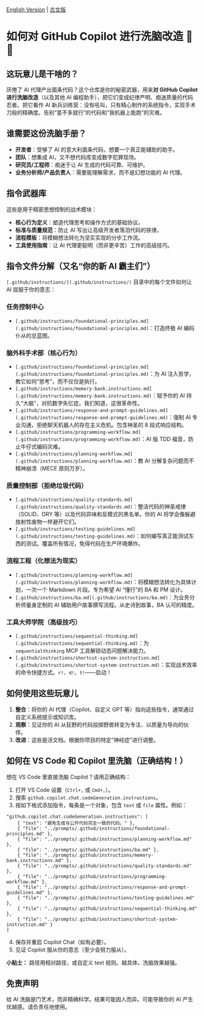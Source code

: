 [English Version](README.en.md) | [古文版](README.guwen.md)

# 如何对 GitHub Copilot 进行洗脑改造 🧠🤖

## 这玩意儿是干啥的？

厌倦了 AI 代理产出面条代码？这个仓库是你的秘密武器，用来**对 GitHub Copilot 进行洗脑改造**（以及其他 AI 编程助手），把它们变成纪律严明、痴迷质量的代码忍者。把它看作 AI 新兵训练营：没有吼叫，只有精心制作的系统指令，实现手术刀般的精确度。告别“差不多就行”的代码和“我机器上能跑”的灾难。

## 谁需要这份洗脑手册？

- **开发者**：受够了 AI 的意大利面条代码，想要一个真正能辅助的助手。
- **团队**：想集成 AI，又不想代码库变成数字犯罪现场。
- **研究员/工程师**：痴迷于让 AI 生成的代码可靠、可维护。
- **业务分析师/产品负责人**：需要能理解需求，而不是幻想功能的 AI 代理。

## 指令武器库

这些是用于精密思想控制的战术模块：

- **核心行为定义**：塑造代理思考和操作方式的基础协议。
- **标准与质量规范**：防止 AI 写出让高级开发者落泪代码的铁律。
- **流程模板**：将模糊想法转化为坚实实现的分步工作流。
- **工具使用指南**：让 AI 代理更聪明（而非更辛苦）工作的高级技巧。

## 指令文件分解（又名“你的新 AI 霸主们”）

`[.github/instructions/](.github/instructions/)` 目录中的每个文件如何让 AI 屈服于你的意志：

### 任务控制中心

- `[.github/instructions/foundational-principles.md](.github/instructions/foundational-principles.md)`：打造终极 AI 编码仆从的总蓝图。

### 脑外科手术部（核心行为）

- `[.github/instructions/foundational-principles.md](.github/instructions/foundational-principles.md)`：为 AI 注入哲学，教它如何“思考”，而不仅仅是执行。
- `[.github/instructions/memory-bank.instructions.md](.github/instructions/memory-bank.instructions.md)`：赋予你的 AI 持久“大脑”，对抗数字失忆症。我们知道，这很革命性。
- `[.github/instructions/response-and-prompt-guidelines.md](.github/instructions/response-and-prompt-guidelines.md)`：强制 AI 专业沟通，拒绝聊天机器人的存在主义危机。包含神圣的 8 段式响应结构。
- `[.github/instructions/programming-workflow.md](.github/instructions/programming-workflow.md)`：AI 版 TDD 福音，防止牛仔式编码灾难。
- `[.github/instructions/planning-workflow.md](.github/instructions/planning-workflow.md)`：教 AI 分解复杂问题而不精神崩溃（MECE 原则万岁）。

### 质量控制部（拒绝垃圾代码）

- `[.github/instructions/quality-standards.md](.github/instructions/quality-standards.md)`：整洁代码的神圣戒律（SOLID、DRY 等）以及代码异味和反模式的黑名单。你的 AI 将学会像躲避放射性废物一样避开它们。
- `[.github/instructions/testing-guidelines.md](.github/instructions/testing-guidelines.md)`：如何编写真正能测试东西的测试。覆盖所有情况，免得代码在生产环境爆炸。

### 流程工程（化想法为现实）

- `[.github/instructions/planning-workflow.md](.github/instructions/planning-workflow.md)`：将模糊想法转化为具体计划，一次一个 Markdown 片段。专为希望 AI “懂行”的 BA 和 PM 设计。
- `[.github/instructions/ba.md](.github/instructions/ba.md)`：为业务分析师量身定制的 AI 辅助用户故事撰写流程。从史诗到故事，BA 认可的精度。

### 工具大师学院（高级技巧）

- `[.github/instructions/sequential-thinking.md](.github/instructions/sequential-thinking.md)`：为 `sequentialthinking` MCP 工具解锁动态问题解决能力。
- `[.github/instructions/shortcut-system-instruction.md](.github/instructions/shortcut-system-instruction.md)`：实现战术效率的命令快捷方式。`r!`、`d!`、`t!`——启动！

## 如何使用这些玩意儿

1.  **整合**：将你的 AI 代理（Copilot、自定义 GPT 等）指向这些指令，通常通过自定义系统提示或知识库。
2.  **观察**：见证你的 AI 从狂野的代码投掷野兽转变为专注、以质量为导向的伙伴。
3.  **改进**：这些是活文档。根据你项目的特定“神经症”进行调整。

## 如何在 VS Code 和 Copilot 里洗脑（正确结构！）

想在 VS Code 里直接洗脑 Copilot？请用正确结构：

1. 打开 VS Code 设置（`Ctrl+,` 或 `Cmd+,`）。
2. 搜索 `github.copilot.chat.codeGeneration.instructions`。
3. 按如下格式添加指令，每条是一个对象，包含 `text` 或 `file` 属性。例如：

```jsonc
"github.copilot.chat.codeGeneration.instructions": [
    { "text": "避免生成与公开代码完全一致的代码。" },
    { "file": "../prompts/.github/instructions/foundational-principles.md" },
    { "file": "../prompts/.github/instructions/planning-workflow.md" },
    { "file": "../prompts/.github/instructions/ba.md" },
    { "file": "../prompts/.github/instructions/memory-bank.instructions.md" },
    { "file": "../prompts/.github/instructions/quality-standards.md" },
    { "file": "../prompts/.github/instructions/programming-workflow.md" },
    { "file": "../prompts/.github/instructions/response-and-prompt-guidelines.md" },
    { "file": "../prompts/.github/instructions/testing-guidelines.md" },
    { "file": "../prompts/.github/instructions/sequential-thinking.md" },
    { "file": "../prompts/.github/instructions/shortcut-system-instruction.md" }
]
```

4. 保存并重启 Copilot Chat（如有必要）。
5. 见证 Copilot 服从你的意志（至少会努力服从）。

**小贴士：** 路径用相对路径，或自定义 text 规则。越具体，洗脑效果越强。

## 免责声明

给 AI 洗脑是门艺术，而非精确科学。结果可能因人而异。可能导致你的 AI 产生优越感。请负责任地使用。
